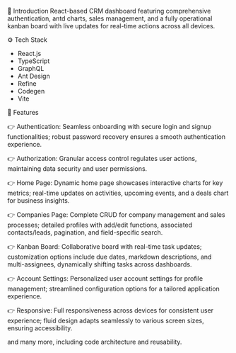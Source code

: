 🤖 Introduction
React-based CRM dashboard featuring comprehensive authentication, antd charts, sales management, and a fully operational kanban board with live updates for real-time actions across all devices.

⚙️ Tech Stack

- React.js
- TypeScript
- GraphQL
- Ant Design
- Refine
- Codegen
- Vite

🔋 Features

👉 Authentication: Seamless onboarding with secure login and signup functionalities; robust password recovery ensures a smooth authentication experience.

👉 Authorization: Granular access control regulates user actions, maintaining data security and user permissions.

👉 Home Page: Dynamic home page showcases interactive charts for key metrics; real-time updates on activities, upcoming events, and a deals chart for business insights.

👉 Companies Page: Complete CRUD for company management and sales processes; detailed profiles with add/edit functions, associated contacts/leads, pagination, and field-specific search.

👉 Kanban Board: Collaborative board with real-time task updates; customization options include due dates, markdown descriptions, and multi-assignees, dynamically shifting tasks across dashboards.

👉 Account Settings: Personalized user account settings for profile management; streamlined configuration options for a tailored application experience.

👉 Responsive: Full responsiveness across devices for consistent user experience; fluid design adapts seamlessly to various screen sizes, ensuring accessibility.

and many more, including code architecture and reusability.
